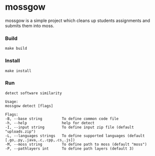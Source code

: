 # mossgow
mossgow is a simple project which cleans up students assignments and submits them into moss.
### Build
`make build`
### Install
`make install` 
### Run
```
detect software similarity 

Usage:
mossgow detect [flags]

Flags:
-B, --base string         To define common code file
-h, --help                help for detect
-I, --input string        To define input zip file (default "uploads.zip")
-L, --languages strings   To define supported languages (default [.go,.py,.java,.c,.cpp,.cs,.js])
-M, --moss string         To define path to moss (default "moss")
-P, --pathlayers int      To define path layers (default 3)
```